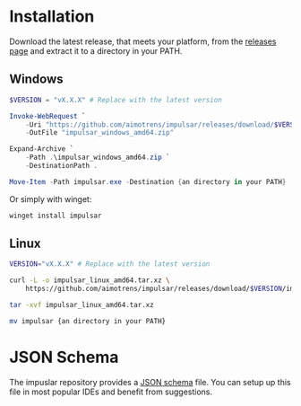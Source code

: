# Installation

Download the latest release, that meets your platform, from the [releases page](https://github.com/aimotrens/impulsar/releases/latest) and extract it to a directory in your PATH.

## Windows

```powershell
$VERSION = "vX.X.X" # Replace with the latest version

Invoke-WebRequest `
    -Uri "https://github.com/aimotrens/impulsar/releases/download/$VERSION/impulsar_windows_amd64.zip" `
    -OutFile "impulsar_windows_amd64.zip"

Expand-Archive `
    -Path .\impulsar_windows_amd64.zip `
    -DestinationPath .

Move-Item -Path impulsar.exe -Destination {an directory in your PATH}
```

Or simply with winget:

```powershell
winget install impulsar
```

## Linux

```bash
VERSION="vX.X.X" # Replace with the latest version

curl -L -o impulsar_linux_amd64.tar.xz \
    https://github.com/aimotrens/impulsar/releases/download/$VERSION/impulsar_linux_amd64.tar.xz

tar -xvf impulsar_linux_amd64.tar.xz

mv impulsar {an directory in your PATH}
```

# JSON Schema

The impuslar repository provides a [JSON schema](https://github.com/aimotrens/impulsar/blob/main/schema.json) file. You can setup up this file in most popular IDEs and benefit from suggestions.
